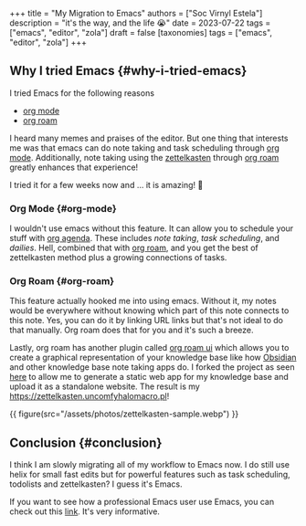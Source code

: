 +++
title = "My Migration to Emacs"
authors = ["Soc Virnyl Estela"]
description = "it's the way, and the life 😭"
date = 2023-07-22
tags = ["emacs", "editor", "zola"]
draft = false
[taxonomies]
  tags = ["emacs", "editor", "zola"]
+++

## Why I tried Emacs {#why-i-tried-emacs}

I tried Emacs for the following reasons

-   [org mode](#org-mode)
-   [org roam](#org-roam)

I heard many memes and praises of the editor. But one thing that interests me was that emacs can do note taking
and task scheduling through [org mode](https://orgmode.org). Additionally, note taking using the [zettelkasten](https://zettelkasten.de) through [org roam](https://www.orgroam.com) greatly
enhances that experience!

I tried it for a few weeks now and ... it is amazing! 👀


### Org Mode {#org-mode}

I wouldn't use emacs without this feature. It can allow you to schedule your stuff with [org agenda](https://orgmode.org/manual/Agenda-Views.html). These
includes _note taking_, _task scheduling_, and _dailies_. Hell, combined that with [org roam](https://www.orgroam.com/), and you get
the best of zettelkasten method plus a growing connections of tasks.


### Org Roam {#org-roam}

This feature actually hooked me into using emacs. Without it, my notes would be everywhere without knowing
which part of this note connects to this note. Yes, you can do it by linking URL links but that's not ideal
to do that manually. Org roam does that for you and it's such a breeze.

Lastly, org roam has another plugin called [org roam ui](https://github.com/org-roam/org-roam-ui) which allows you to create a graphical representation
of your knowledge base like how [Obsidian](https://obsidian.md) and other knowledge base note taking apps do. I forked the project
as seen [here](https://github.com/uncomfyhalomacro/org-roam-ui/tree/feature/add-export-functionality) to allow me to generate a static web app for my knowledge base and upload it as a standalone
website. The result is my <https://zettelkasten.uncomfyhalomacro.pl>!

{{ figure(src="/assets/photos/zettelkasten-sample.webp") }}


## Conclusion {#conclusion}

I think I am slowly migrating all of my workflow to Emacs now. I do still use helix for small fast edits but
for powerful features such as task scheduling, todolists and zettelkasten? I guess it's Emacs.

If you want to see how a professional Emacs user use Emacs, you can check out this [link](https://youtu.be/urcL86UpqZc). It's very informative.
